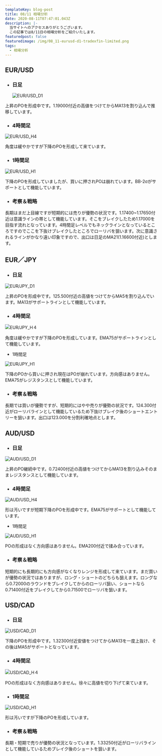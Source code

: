 ```yaml
---
templateKey: blog-post
title: 08/11 相場分析
date: 2020-08-11T07:47:01.043Z
description: |-
  当サイトへのアクセスありがとうございます。
  この記事では8/11日の相場分析をご紹介いたします。
featuredpost: false
featuredimage: /img/08_11-eurusd-d1-tradexfin-limited.png
tags:
  - 相場分析
---
```

## EUR/USD

* ### 日足

  ![EUR/USD_D1](/img/08_11-eurusd-d1-tradexfin-limited.png)

上昇のPOを形成中です。1.19000付近の高値をつけてからMA13を割り込んで推移しています。

* ### 4時間足

![EUR/USD_H4](/img/08_11-usdcad-h4-tradexfin-limited.png)

角度は緩やかですが下降のPOを形成して来ています。

* ### 1時間足

![EUR/USD_H1](/img/08_11-eurusd-h1-tradexfin-limited.png)

下降のPOを形成していましたが、買いに押されPOは崩れています。BB-2σがサポートとして機能しています。

* ### 考察＆戦略

長期はまだ上目線ですが短期的には売りが優勢の状況です。1.17400~1.17650付近は意識ラインの帯として機能しています。そこをブレイクしたため1.17000を目指す流れとなっています。4時間足レベルでもネックラインとなっているところですのでここを下抜けブレイクしたところでローリバを狙います。次に意識されるラインがかなり遠い印象ですので、出口は日足のMA21(1.16600付近)とします。



## EUR／JPY

* ### 日足

![EUR/JPY_D1](/img/08_11-eurjpy-d1-tradexfin-limited.png)

上昇のPOを形成中です。125.500付近の高値をつけてからMA5を割り込んでいます。MA13がサポートラインとして機能しています。

* ### 4時間足

![EUR/JPY_H４](/img/08_11-eurjpy-h4-tradexfin-limited.png)

角度は緩やかですが下降のPOを形成しています。EMA75がサポートラインとして機能しています。

* 1時間足

![EUR/JPY_H1](/img/08_11-eurjpy-h1-tradexfin-limited-2.png)

下降のPOから買いに押され現在はPOが崩れています。方向感はありません。EMA75がレジスタンスとして機能しています。

* ### 考察＆戦略

長期では買いが優勢ですが、短期的にはやや売りが優勢の状況です。124.300付近がローリバラインとして機能しているため下抜けブレイク後のショートエントリーを狙います。出口は123.000を分割利確地点とします。

## AUD/USD

* ### 日足

![AUD/USD_D1](/img/08_11-audusd-d1-tradexfin-limited-2.png)

上昇のPO継続中です。0.72400付近の高値をつけてからMA13を割り込みそのままレジスタンスとして機能しています。

* ### 4時間足

![AUD/USD_H4](/img/08_11-audusd-h4-tradexfin-limited-2.png)

形は汚いですが短期下降のPOを形成中です。EMA75がサポートとして機能しています。

* 1時間足

![AUD/USD_H1](/img/08_11-audusd-h1-tradexfin-limited-2.png)

POの形成はなく方向感はありません。EMA200付近で揉み合っています。

* ### 考察＆戦略

短期的にも長期的にも方向感がなくなりレンジを形成して来ています。まだ買いが優勢の状況ではありますが、ロング・ショートのどちらも狙えます。ロングなら0.72000のラウンドをブレイクしてからのローリバ狙い、ショートなら0.71400付近をブレイクしてから0.71500でローリバを狙います。

## USD/CAD

* ### 日足

![USD/CAD_D1](/img/08_11-usdcad-d1-tradexfin-limited.png)

下降のPOを形成中です。1.32300付近安値をつけてからMA13を一度上抜け、その後はMA5がサポートとなっています。

* ### 4時間足

![USD/CAD_H４](/img/08_11-usdcad-h4-tradexfin-limited.png)

POの形成はなく方向感はありません。徐々に高値を切り下げて来ています。

* ### 1時間足

![USD/CAD_H1](/img/08_11-usdcad-h1-tradexfin-limited.png)

形は汚いですが下降のPOを形成しています。

* ### 考察＆戦略

長期・短期で売りが優勢の状況となっています。1.33250付近がローリバラインとして機能しているためブレイク後のショートを狙います。
